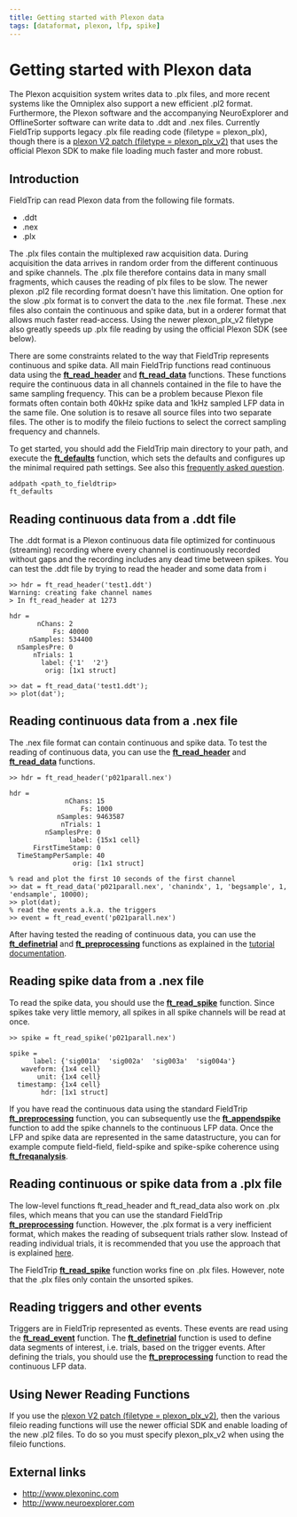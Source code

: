 ```yaml
---
title: Getting started with Plexon data
tags: [dataformat, plexon, lfp, spike]
---
```


# Getting started with Plexon data

The Plexon acquisition system writes data to .plx files, and more recent systems like the Omniplex also support a new efficient .pl2 format. Furthermore, the Plexon software and the accompanying NeuroExplorer and OfflineSorter software can write data to .ddt and .nex files. Currently FieldTrip supports legacy .plx file reading code (filetype = plexon_plx), though there is a [plexon V2 patch (filetype = plexon_plx_v2)](http://bugzilla.fieldtriptoolbox.org/show_bug.cgi?id=1795) that uses the official Plexon SDK to make file loading much faster and more robust.

## Introduction

FieldTrip can read Plexon data from the following file formats.

- .ddt
- .nex
- .plx

The .plx files contain the multiplexed raw acquisition data. During acquisition the data arrives in random order from the different continuous and spike channels. The .plx file therefore contains data in many small fragments, which causes the reading of plx files to be slow. The newer plexon .pl2 file recording format doesn't have this limitation. One option for the slow .plx format is to convert the data to the .nex file format. These .nex files also contain the continuous and spike data, but in a orderer format that allows much faster read-access. Using the newer plexon_plx_v2 filetype also greatly speeds up .plx file reading by using the official Plexon SDK (see below).

There are some constraints related to the way that FieldTrip represents continuous and spike data. All main FieldTrip functions read continuous data using the **[ft_read_header](https://github.com/fieldtrip/fieldtrip/blob/release/fileio/ft_read_header.m)** and **[ft_read_data](https://github.com/fieldtrip/fieldtrip/blob/release/fileio/ft_read_data.m)** functions. These functions require the continuous data in all channels contained in the file to have the same sampling frequency. This can be a problem because Plexon file formats often contain both 40kHz spike data and 1kHz sampled LFP data in the same file. One solution is to resave all source files into two separate files. The other is to modify the fileio fuctions to select the correct sampling frequency and channels.

To get started, you should add the FieldTrip main directory to your path, and execute the **[ft_defaults](https://github.com/fieldtrip/fieldtrip/blob/release/ft_defaults.m)** function, which sets the defaults and configures up the minimal required path settings. See also this [frequently asked question](/faq/should_i_add_fieldtrip_with_all_subdirectories_to_my_matlab_path).

    addpath <path_to_fieldtrip>
    ft_defaults

## Reading continuous data from a .ddt file

The .ddt format is a Plexon continuous data file optimized for continuous (streaming) recording where every channel is continuously recorded without gaps and the recording includes any dead time between spikes. You can test the .ddt file by trying to read the header and some data from i

    >> hdr = ft_read_header('test1.ddt')
    Warning: creating fake channel names
    > In ft_read_header at 1273

    hdr =
           nChans: 2
               Fs: 40000
         nSamples: 534400
      nSamplesPre: 0
          nTrials: 1
            label: {'1'  '2'}
             orig: [1x1 struct]

    >> dat = ft_read_data('test1.ddt');
    >> plot(dat');

## Reading continuous data from a .nex file

The .nex file format can contain continuous and spike data. To test the reading of continuous data, you can use the **[ft_read_header](https://github.com/fieldtrip/fieldtrip/blob/release/fileio/ft_read_header.m)** and **[ft_read_data](https://github.com/fieldtrip/fieldtrip/blob/release/fileio/ft_read_data.m)** functions.

    >> hdr = ft_read_header('p021parall.nex')

    hdr =
                  nChans: 15
                      Fs: 1000
                nSamples: 9463587
                 nTrials: 1
             nSamplesPre: 0
                   label: {15x1 cell}
          FirstTimeStamp: 0
      TimeStampPerSample: 40
                    orig: [1x1 struct]

    % read and plot the first 10 seconds of the first channel
    >> dat = ft_read_data('p021parall.nex', 'chanindx', 1, 'begsample', 1, 'endsample', 10000);
    >> plot(dat);
    % read the events a.k.a. the triggers
    >> event = ft_read_event('p021parall.nex')

After having tested the reading of continuous data, you can use the **[ft_definetrial](https://github.com/fieldtrip/fieldtrip/blob/release/ft_definetrial.m)** and **[ft_preprocessing](https://github.com/fieldtrip/fieldtrip/blob/release/ft_preprocessing.m)** functions as explained in the [tutorial documentation](/tutorial).

## Reading spike data from a .nex file

To read the spike data, you should use the **[ft_read_spike](https://github.com/fieldtrip/fieldtrip/blob/release/fileio/ft_read_spike.m)** function. Since spikes take very little memory, all spikes in all spike channels will be read at once.

    >> spike = ft_read_spike('p021parall.nex')

    spike =
          label: {'sig001a'  'sig002a'  'sig003a'  'sig004a'}
       waveform: {1x4 cell}
           unit: {1x4 cell}
      timestamp: {1x4 cell}
            hdr: [1x1 struct]

If you have read the continuous data using the standard FieldTrip **[ft_preprocessing](https://github.com/fieldtrip/fieldtrip/blob/release/ft_preprocessing.m)** function, you can subsequently use the **[ft_appendspike](https://github.com/fieldtrip/fieldtrip/blob/release/ft_appendspike.m)** function to add the spike channels to the continuous LFP data. Once the LFP and spike data are represented in the same datastructure, you can for example compute field-field, field-spike and spike-spike coherence using **[ft_freqanalysis](https://github.com/fieldtrip/fieldtrip/blob/release/ft_freqanalysis.m)**.

## Reading continuous or spike data from a .plx file

The low-level functions ft_read_header and ft_read_data also work on .plx files, which means that you can use the standard FieldTrip **[ft_preprocessing](https://github.com/fieldtrip/fieldtrip/blob/release/ft_preprocessing.m)** function. However, the .plx format is a very inefficient format, which makes the reading of subsequent trials rather slow. Instead of reading individual trials, it is recommended that you use the approach that is explained [here](/faq/reading_is_slow_can_i_write_my_raw_data_to_a_more_efficient_file_format).

The FieldTrip **[ft_read_spike](https://github.com/fieldtrip/fieldtrip/blob/release/fileio/ft_read_spike.m)** function works fine on .plx files. However, note that the .plx files only contain the unsorted spikes.

## Reading triggers and other events

Triggers are in FieldTrip represented as events. These events are read using the **[ft_read_event](https://github.com/fieldtrip/fieldtrip/blob/release/fileio/ft_read_event.m)** function. The **[ft_definetrial](https://github.com/fieldtrip/fieldtrip/blob/release/ft_definetrial.m)** function is used to define data segments of interest, i.e. trials, based on the trigger events. After defining the trials, you should use the **[ft_preprocessing](https://github.com/fieldtrip/fieldtrip/blob/release/ft_preprocessing.m)** function to read the continuous LFP data.

## Using Newer Reading Functions

If you use the [plexon V2 patch (filetype = plexon_plx_v2)](http://bugzilla.fieldtriptoolbox.org/show_bug.cgi?id=1795), then the various fileio reading functions will use the newer official SDK and enable loading of the new .pl2 files. To do so you must specify plexon_plx_v2 when using the fileio functions.

## External links

- http://www.plexoninc.com
- http://www.neuroexplorer.com
